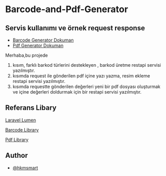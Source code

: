 
# Barcode-and-Pdf-Generator





## Servis kullanımı ve örnek request response

 - [Barcode Generator Dokuman](https://github.com/hkmsmart/Barcode-and-Pdf-Generator/blob/main/Barcode.Generator.Dokuman.md)
 - [Pdf Generator Dokuman](https://github.com/hkmsmart/Barcode-and-Pdf-Generator/blob/main/Pdf%20Generator%20Dokuman.md)


Merhaba,bu projede 
1. kısım, farklı barkod türlerini destekleyen , barkod üretme restapi servisi yazılmıştır.
2. kısımda request ile gönderilen pdf içine yazı yazma, resim ekleme  restapi servisi yazılmıştır.
3. kısımda requestte gönderilen değerleri yeni bir pdf dosyası oluşturmak ve içine değerleri doldurmak için bir restapi servisi yazılmıştır.



## Referans Libary

[Laravel Lumen](https://lumen.laravel.com/docs/9.x)

[Barcode Library](https://github.com/tecnickcom/tc-lib-barcode)

[Pdf Library](https://github.com/Setasign/FPDI)

## Author

- [@hkmsmart](https://github.com/hkmsmart)

